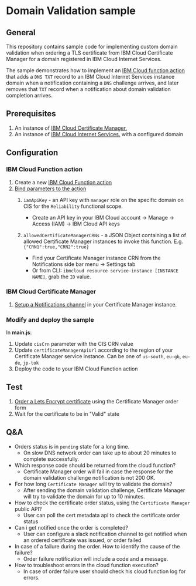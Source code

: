 # Domain Validation sample
## General
This repository contains sample code for implementing custom domain validation when ordering a TLS certificate from IBM Cloud Certificate Manager for a domain registered in IBM Cloud Internet Services.  

The sample demonstrates how to implement an [IBM Cloud function action](https://cloud.ibm.com/openwhisk) that adds a `DNS TXT` record to an IBM Cloud Internet Services instance domain when a notification containing a `DNS` challenge arrives, and later removes that `TXT` record when a notification about domain validation completion arrives.

## Prerequisites
 
1. An instance of [IBM Cloud Certificate Manager.](https://cloud.ibm.com/docs/services/certificate-manager)
2. An instance of [IBM Cloud Internet Services.](https://cloud.ibm.com/docs/infrastructure/cis) with a configured domain

## Configuration
### IBM Cloud Function action
1. Create a new [IBM Cloud Function action](https://cloud.ibm.com/docs/openwhisk/index.html#openwhisk_start_hello_world)
2. [Bind parameters to the action](https://cloud.ibm.com/docs/openwhisk/parameters.html#default-params-action) 
    1. `iamApiKey` - an API key with `manager` role on the specific domain on CIS for the `Reliability` functional scope.
    
        * Create an API key in your IBM Cloud account -> Manage -> Access (IAM) -> IBM Cloud API keys
    2. `allowedCertificateManagerCRNs`  - a JSON Object containing a list of allowed Certificate Manager instances to invoke this function.
        E.g. `{"CRN1":true,"CRN2":true}` 
        
        * Find your Certificate Manager instance CRN from the Notifications side bar menu -> Settings tab
        * Or from CLI: `ibmcloud resource service-instance [INSTANCE NAME]`, grab the `ID` value.

### IBM Cloud Certificate Manager
1. [Setup a Notifications channel](https://cloud.ibm.com/docs/services/certificate-manager?topic=certificate-manager-configuring-notifications#callback) in your Certificate Manager instance.

### Modify and deploy the sample
In **main.js**:
1. Update `cisCrn` parameter with the CIS CRN value
2. Update `certificateManagerApiUrl` according to the region of your Certificate Manager service instance. Can be one of `us-south`, `eu-gb`, `eu-de`, `jp-tok`
3. Deploy the code to your IBM Cloud Function action
 
## Test
1. [Order a Lets Encrypt certificate](https://cloud.ibm.com/docs/services/certificate-manager?topic=certificate-manager-managing-certificates-from-the-dashboard#importing-a-certificate) using the Certificate Manager order form
2. Wait for the certificate to be in "Valid" state

## Q&A
* Orders status is in `pending` state for a long time.
    -  On slow DNS network order can take up to about 20 minutes to complete successfully.
* Which response code should be returned from the cloud function?
    -  Certificate Manager order will fail in case the response for the domain validation challenge notification is not 200 OK.
* For how long `Certificate Manager` will try to validate the domain?
    -  After sending the domain validation challenge, Certificate Manager will try to validate the domain for up to 10 minutes.
* How to check the certificate order status, using the `Certificate Manager` public API?
    -  User can poll the cert metadata api to check the certificate order status
* Can i get notified once the order is completed?
    -  User can configure a slack notification channel to get notified when an ordered certificate was issued, or order failed
* In case of a failure during the order. How to identify the cause of the failure?
    -  Order failure notification will include a code and a message.
* How to troubleshoot errors in the cloud function execution?
    -  In case of order failure user should check his cloud function log for errors.

